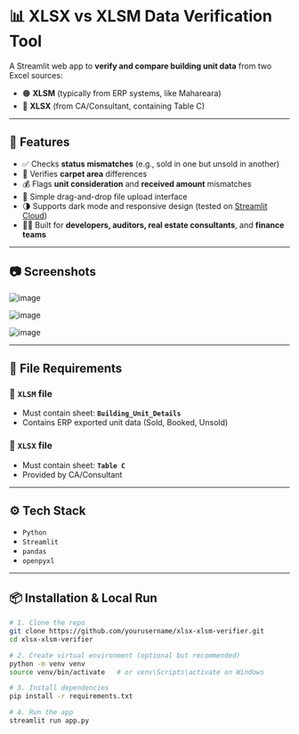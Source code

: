 # 📊 XLSX vs XLSM Data Verification Tool

A Streamlit web app to **verify and compare building unit data** from two Excel sources:
- 🟠 **XLSM** (typically from ERP systems, like Mahareara)
- 🔵 **XLSX** (from CA/Consultant, containing Table C)

---

## 🚀 Features

- ✅ Checks **status mismatches** (e.g., sold in one but unsold in another)
- 📐 Verifies **carpet area** differences
- 💰 Flags **unit consideration** and **received amount** mismatches
- 📁 Simple drag-and-drop file upload interface
- 🌗 Supports dark mode and responsive design (tested on [Streamlit Cloud](https://streamlit.io/))
- 👨‍💼 Built for **developers, auditors, real estate consultants**, and **finance teams**

---

## 📷 Screenshots

![image](https://github.com/user-attachments/assets/e03c6467-6995-48af-b105-7911776c1fea)

![image](https://github.com/user-attachments/assets/8af56ea7-d4c9-45a7-b06d-b802092d9ca3)

![image](https://github.com/user-attachments/assets/e9c50158-295b-4f66-838d-858e8a79eb3c)

---

## 📁 File Requirements

### 🔸 `XLSM` file
- Must contain sheet: **`Building_Unit_Details`**
- Contains ERP exported unit data (Sold, Booked, Unsold)

### 🔹 `XLSX` file
- Must contain sheet: **`Table C`**
- Provided by CA/Consultant

---

## ⚙️ Tech Stack

- `Python`
- `Streamlit`
- `pandas`
- `openpyxl`

---

## 📦 Installation & Local Run

```bash
# 1. Clone the repo
git clone https://github.com/yourusername/xlsx-xlsm-verifier.git
cd xlsx-xlsm-verifier

# 2. Create virtual environment (optional but recommended)
python -m venv venv
source venv/bin/activate   # or venv\Scripts\activate on Windows

# 3. Install dependencies
pip install -r requirements.txt

# 4. Run the app
streamlit run app.py
